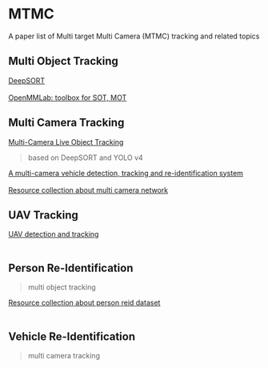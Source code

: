 # MTMC
A paper list of Multi target Multi Camera (MTMC) tracking and related topics

## Multi Object Tracking
[DeepSORT](https://github.com/nwojke/deep_sort) <br/>
<br/>
[OpenMMLab: toolbox for SOT, MOT](https://github.com/open-mmlab/mmtracking)<br/>

## Multi Camera Tracking
[Multi-Camera Live Object Tracking](https://github.com/LeonLok/Multi-Camera-Live-Object-Tracking)
> based on DeepSORT and YOLO v4

[A multi-camera vehicle detection, tracking and re-identification system](https://github.com/cw1204772/AIC2018_iamai)<br/>
<br/>
[Resource collection about multi camera network](https://github.com/YanLu-nyu/Awesome-Multi-Camera-Network)<br/>

## UAV Tracking
[UAV detection and tracking](https://github.com/tau-adl/Detection_Tracking_JetsonTX2)<br/>
<br/>

## Person Re-Identification
> multi object tracking <br/>

[Resource collection about person reid dataset](https://github.com/NEU-Gou/awesome-reid-dataset)<br/>
<br/>

## Vehicle Re-Identification
> multi camera tracking


